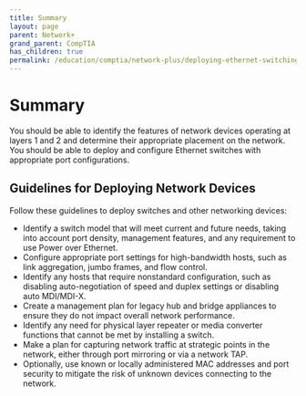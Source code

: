 ```yaml
---
title: Summary
layout: page
parent: Network+ 
grand_parent: CompTIA
has_children: true
permalink: /education/comptia/network-plus/deploying-ethernet-switching/Summary
---
```


# Summary

You should be able to identify the features of network devices operating at layers 1 and 2 and determine their appropriate placement on the network. You should be able to deploy and configure Ethernet switches with appropriate port configurations.

## Guidelines for Deploying Network Devices

Follow these guidelines to deploy switches and other networking devices:

- Identify a switch model that will meet current and future needs, taking into account port density, management features, and any requirement to use Power over Ethernet.
- Configure appropriate port settings for high-bandwidth hosts, such as link aggregation, jumbo frames, and flow control.
- Identify any hosts that require nonstandard configuration, such as disabling auto-negotiation of speed and duplex settings or disabling auto MDI/MDI-X.
- Create a management plan for legacy hub and bridge appliances to ensure they do not impact overall network performance.
- Identify any need for physical layer repeater or media converter functions that cannot be met by installing a switch.
- Make a plan for capturing network traffic at strategic points in the network, either through port mirroring or via a network TAP.
- Optionally, use known or locally administered MAC addresses and port security to mitigate the risk of unknown devices connecting to the network.